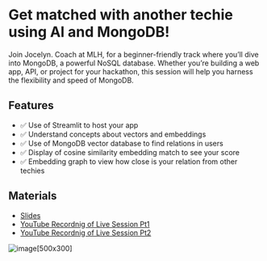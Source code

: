 # Get matched with another techie using AI and MongoDB!
Join Jocelyn. Coach at MLH, for a beginner-friendly track where you’ll dive into MongoDB, a powerful NoSQL database. Whether you’re building a web app, API, or project for your hackathon, this session will help you harness the flexibility and speed of MongoDB.

## Features
- ✅ Use of Streamlit to host your app
- ✅ Understand concepts about vectors and embeddings
- ✅ Use of MongoDB vector database to find relations in users
- ✅ Display of cosine similarity embedding match to see your score
- ✅ Embedding graph to view how close is your relation from other techies

## Materials
- [Slides](https://docs.google.com/presentation/d/1EKurZ49mRnk2TUq1aCbdZ6toW-59_cCZSj-iUi8I2zY/edit?usp=sharing)
- [YouTube Recordnig of Live Session Pt1](https://www.youtube.com/live/r2dmJimHiHo?si=XCU7Ts-bFO8GBo69)
- [YouTube Recordnig of Live Session Pt2](https://www.youtube.com/live/sKas0datVsM?si=7ZRhDh8WjrfcHgmK)

![image](https://github.com/user-attachments/assets/a465c343-e29c-4b1b-bbb3-83ca0dfc0191)[500x300]

